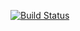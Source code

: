 [![Build Status](https://travis-ci.org/iv622s08/deposit.svg?branch=master)](https://travis-ci.org/iv622s08/deposit)
